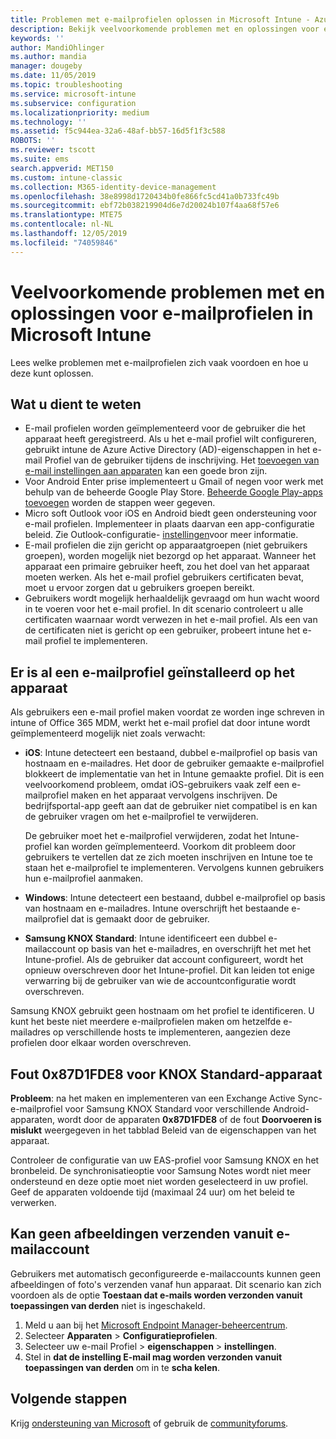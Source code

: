 ```yaml
---
title: Problemen met e-mailprofielen oplossen in Microsoft Intune - Azure | Microsoft Docs
description: Bekijk veelvoorkomende problemen met en oplossingen voor e-mailprofielen in Microsoft Intune, waaronder dubbele e-mailprofielen en fouten op Samsung KNOX Standard Android-apparaten.
keywords: ''
author: MandiOhlinger
ms.author: mandia
manager: dougeby
ms.date: 11/05/2019
ms.topic: troubleshooting
ms.service: microsoft-intune
ms.subservice: configuration
ms.localizationpriority: medium
ms.technology: ''
ms.assetid: f5c944ea-32a6-48af-bb57-16d5f1f3c588
ROBOTS: ''
ms.reviewer: tscott
ms.suite: ems
search.appverid: MET150
ms.custom: intune-classic
ms.collection: M365-identity-device-management
ms.openlocfilehash: 38e8998d1720434b0fe866fc5cd41a0b733fc49b
ms.sourcegitcommit: ebf72b038219904d6e7d20024b107f4aa68f57e6
ms.translationtype: MTE75
ms.contentlocale: nl-NL
ms.lasthandoff: 12/05/2019
ms.locfileid: "74059846"
---
```

# <a name="common-issues-and-resolutions-with-email-profiles-in-microsoft-intune"></a>Veelvoorkomende problemen met en oplossingen voor e-mailprofielen in Microsoft Intune

Lees welke problemen met e-mailprofielen zich vaak voordoen en hoe u deze kunt oplossen.

## <a name="what-you-need-to-know"></a>Wat u dient te weten

- E-mail profielen worden geïmplementeerd voor de gebruiker die het apparaat heeft geregistreerd. Als u het e-mail profiel wilt configureren, gebruikt intune de Azure Active Directory (AD)-eigenschappen in het e-mail Profiel van de gebruiker tijdens de inschrijving. Het [toevoegen van e-mail instellingen aan apparaten](email-settings-configure.md) kan een goede bron zijn.
- Voor Android Enter prise implementeert u Gmail of negen voor werk met behulp van de beheerde Google Play Store. [Beheerde Google Play-apps toevoegen](../apps/apps-add-android-for-work.md) worden de stappen weer gegeven.
- Micro soft Outlook voor iOS en Android biedt geen ondersteuning voor e-mail profielen. Implementeer in plaats daarvan een app-configuratie beleid. Zie Outlook-configuratie- [instellingen](../apps/app-configuration-policies-outlook.md)voor meer informatie.
- E-mail profielen die zijn gericht op apparaatgroepen (niet gebruikers groepen), worden mogelijk niet bezorgd op het apparaat. Wanneer het apparaat een primaire gebruiker heeft, zou het doel van het apparaat moeten werken. Als het e-mail profiel gebruikers certificaten bevat, moet u ervoor zorgen dat u gebruikers groepen bereikt.
- Gebruikers wordt mogelijk herhaaldelijk gevraagd om hun wacht woord in te voeren voor het e-mail profiel. In dit scenario controleert u alle certificaten waarnaar wordt verwezen in het e-mail profiel. Als een van de certificaten niet is gericht op een gebruiker, probeert intune het e-mail profiel te implementeren.

## <a name="device-already-has-an-email-profile-installed"></a>Er is al een e-mailprofiel geïnstalleerd op het apparaat

Als gebruikers een e-mail profiel maken voordat ze worden inge schreven in intune of Office 365 MDM, werkt het e-mail profiel dat door intune wordt geïmplementeerd mogelijk niet zoals verwacht:

- **iOS**: Intune detecteert een bestaand, dubbel e-mailprofiel op basis van hostnaam en e-mailadres. Het door de gebruiker gemaakte e-mailprofiel blokkeert de implementatie van het in Intune gemaakte profiel. Dit is een veelvoorkomend probleem, omdat iOS-gebruikers vaak zelf een e-mailprofiel maken en het apparaat vervolgens inschrijven. De bedrijfsportal-app geeft aan dat de gebruiker niet compatibel is en kan de gebruiker vragen om het e-mailprofiel te verwijderen.

  De gebruiker moet het e-mailprofiel verwijderen, zodat het Intune-profiel kan worden geïmplementeerd. Voorkom dit probleem door gebruikers te vertellen dat ze zich moeten inschrijven en Intune toe te staan het e-mailprofiel te implementeren. Vervolgens kunnen gebruikers hun e-mailprofiel aanmaken.

- **Windows**: Intune detecteert een bestaand, dubbel e-mailprofiel op basis van hostnaam en e-mailadres. Intune overschrijft het bestaande e-mailprofiel dat is gemaakt door de gebruiker.

- **Samsung KNOX Standard**: Intune identificeert een dubbel e-mailaccount op basis van het e-mailadres, en overschrijft het met het Intune-profiel. Als de gebruiker dat account configureert, wordt het opnieuw overschreven door het Intune-profiel. Dit kan leiden tot enige verwarring bij de gebruiker van wie de accountconfiguratie wordt overschreven.

Samsung KNOX gebruikt geen hostnaam om het profiel te identificeren. U kunt het beste niet meerdere e-mailprofielen maken om hetzelfde e-mailadres op verschillende hosts te implementeren, aangezien deze profielen door elkaar worden overschreven.

## <a name="error-0x87d1fde8-for-knox-standard-device"></a>Fout 0x87D1FDE8 voor KNOX Standard-apparaat

**Probleem**: na het maken en implementeren van een Exchange Active Sync-e-mailprofiel voor Samsung KNOX Standard voor verschillende Android-apparaten, wordt door de apparaten **0x87D1FDE8** of de fout **Doorvoeren is mislukt** weergegeven in het tabblad Beleid van de eigenschappen van het apparaat.

Controleer de configuratie van uw EAS-profiel voor Samsung KNOX en het bronbeleid. De synchronisatieoptie voor Samsung Notes wordt niet meer ondersteund en deze optie moet niet worden geselecteerd in uw profiel. Geef de apparaten voldoende tijd (maximaal 24 uur) om het beleid te verwerken.

## <a name="unable-to-send-images-from--email-account"></a>Kan geen afbeeldingen verzenden vanuit e-mailaccount

Gebruikers met automatisch geconfigureerde e-mailaccounts kunnen geen afbeeldingen of foto's verzenden vanaf hun apparaat. Dit scenario kan zich voordoen als de optie **Toestaan dat e-mails worden verzonden vanuit toepassingen van derden** niet is ingeschakeld.

1. Meld u aan bij het [Microsoft Endpoint Manager-beheercentrum](https://go.microsoft.com/fwlink/?linkid=2109431).
2. Selecteer **Apparaten** > **Configuratieprofielen**.
3. Selecteer uw e-mail Profiel > **eigenschappen** > **instellingen**.
4. Stel in **dat de instelling E-mail mag worden verzonden vanuit toepassingen van derden** om in te **scha kelen**.

## <a name="next-steps"></a>Volgende stappen

Krijg [ondersteuning van Microsoft](../fundamentals/get-support.md) of gebruik de [communityforums](https://social.technet.microsoft.com/Forums/en-US/home?category=microsoftintune).

